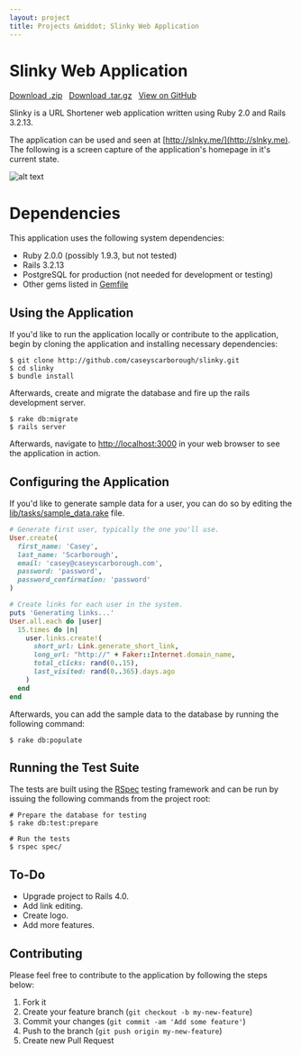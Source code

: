 ```yaml
---
layout: project
title: Projects &middot; Slinky Web Application
---
```


# Slinky Web Application

<i class="fa fa-cloud-download"></i> <a href="https://github.com/caseyscarborough/slinky/zipball/master">Download .zip</a> &nbsp; 
<i class="fa fa-cloud-download"></i> <a href="https://github.com/caseyscarborough/slinky/tarball/master">Download .tar.gz</a> &nbsp; 
<i class="fa fa-github"></i> <a href="https://github.com/caseyscarborough/slinky">View on GitHub</a>

Slinky is a URL Shortener web application written using Ruby 2.0 and Rails 3.2.13.

The application can be used and seen at [http://slnky.me/](http://slnky.me). The following is a screen capture of the application's homepage in it's current state.

![alt text][screenshot]

# Dependencies

This application uses the following system dependencies:

* Ruby 2.0.0 (possibly 1.9.3, but not tested)
* Rails 3.2.13
* PostgreSQL for production (not needed for development or testing)
* Other gems listed in [Gemfile](https://github.com/caseyscarborough/slinky/blob/master/Gemfile)


## Using the Application

If you'd like to run the application locally or contribute to the application, begin by cloning the application and installing necessary dependencies:

<pre class="no-highlight"><code><span class="dollar">$</span> git clone http://github.com/caseyscarborough/slinky.git
<span class="dollar">$</span> cd slinky
<span class="dollar">$</span> bundle install</code></pre>

Afterwards, create and migrate the database and fire up the rails development server.

<pre class="no-highlight"><code><span class="dollar">$</span> rake db:migrate
<span class="dollar">$</span> rails server
</code></pre>

Afterwards, navigate to [http://localhost:3000](http://localhost:3000) in your web browser to see the application in action.

## Configuring the Application

If you'd like to generate sample data for a user, you can do so by editing the [lib/tasks/sample_data.rake](https://github.com/caseyscarborough/slinky/blob/master/lib/tasks/sample_data.rake) file.

```ruby
# Generate first user, typically the one you'll use.
User.create(
  first_name: 'Casey', 
  last_name: 'Scarborough',
  email: 'casey@caseyscarborough.com',
  password: 'password',
  password_confirmation: 'password'
)

# Create links for each user in the system.
puts 'Generating links...'
User.all.each do |user|     
  15.times do |n|
    user.links.create!(
      short_url: Link.generate_short_link, 
      long_url: "http://" + Faker::Internet.domain_name, 
      total_clicks: rand(0..15),
      last_visited: rand(0..365).days.ago
    )
  end
end
```

Afterwards, you can add the sample data to the database by running the following command:

<pre class="highlight"><code class="bash"><span class="dollar">$</span> rake db:populate</code></pre>

## Running the Test Suite
The tests are built using the [RSpec](http://rspec.info/) testing framework and can be run by issuing the following commands from the project root:

<pre class="highlight"><code class="bash"># Prepare the database for testing
<span class="dollar">$</span> rake db:test:prepare

# Run the tests
<span class="dollar">$</span> rspec spec/
</code></pre>

## To-Do

* Upgrade project to Rails 4.0.
* Add link editing.
* Create logo.
* Add more features.


## Contributing

Please feel free to contribute to the application by following the steps below:

1. Fork it
2. Create your feature branch (`git checkout -b my-new-feature`)
3. Commit your changes (`git commit -am 'Add some feature'`)
4. Push to the branch (`git push origin my-new-feature`)
5. Create new Pull Request


[screenshot]: https://github.com/caseyscarborough/slinky/raw/master/app/assets/images/homepage.png "The application's main layout."